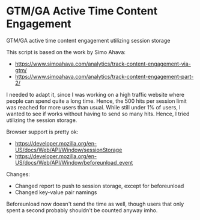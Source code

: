 # GTM/GA Active Time Content Engagement
GTM/GA active time content engagement utilizing session storage

This script is based on the work by Simo Ahava:
- https://www.simoahava.com/analytics/track-content-engagement-via-gtm/
- https://www.simoahava.com/analytics/track-content-engagement-part-2/

I needed to adapt it, since I was working on a high traffic website where people can spend quite a long time. Hence, the 500 hits per session limit was reached for more users than usual. While still under 1% of users, I wanted to see if works without having to send so many hits. Hence, I tried utilizing the session storage.

Browser support is pretty ok:
- https://developer.mozilla.org/en-US/docs/Web/API/Window/sessionStorage
- https://developer.mozilla.org/en-US/docs/Web/API/Window/beforeunload_event

Changes:
- Changed report to push to session storage, except for beforeunload
- Changed key-value pair namings

Beforeunload now doesn't send the time as well, though users that only spent a second probably shouldn't be counted anyway imho.
